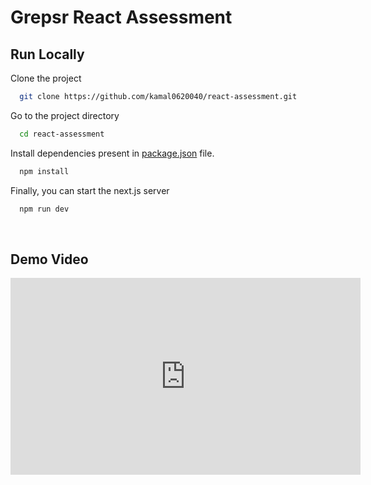 # Grepsr React Assessment

## Run Locally

Clone the project

```bash
  git clone https://github.com/kamal0620040/react-assessment.git
```

Go to the project directory

```bash
  cd react-assessment
```

Install dependencies present in [package.json](https://github.com/kamal0620040/react-assessment/blob/master/package.json) file.

```bash
  npm install
```

Finally, you can start the next.js server

```bash
  npm run dev
```

<br />

## Demo Video

<iframe width="560" height="315" src="https://www.youtube.com/embed/3aQ_mrNlsT4?si=4UtTCUdBcDEN9HEr&amp;controls=0" title="YouTube video player" frameborder="0" allow="accelerometer; autoplay; clipboard-write; encrypted-media; gyroscope; picture-in-picture; web-share" allowfullscreen></iframe>
